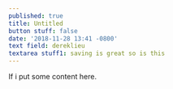 ```yaml
---
published: true
title: Untitled
button stuff: false
date: '2018-11-28 13:41 -0800'
text field: dereklieu
textarea stuff1: saving is great so is this
---
```

If i put some content here.
